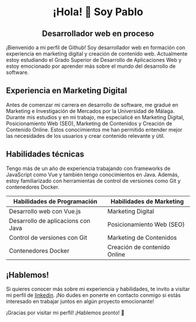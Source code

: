 <!---
pabcrudel/pabcrudel is a ✨ special ✨ repository because its `README.md` (this file) appears on your GitHub profile.
You can click the Preview link to take a look at your changes.
--->

<h1 align="center">¡Hola! 👋 Soy Pablo</h1>
<h2 align="center">Desarrollador web en proceso</h2>

¡Bienvenido a mi perfil de Github! Soy desarrollador web en formación con experiencia en marketing digital y creación de contenido web. Actualmente estoy estudiando el Grado Superior de Desarrollo de Aplicaciones Web y estoy emocionado por aprender más sobre el mundo del desarrollo de software.

## Experiencia en Marketing Digital

Antes de comenzar mi carrera en desarrollo de software, me gradué en Marketing e Investigación de Mercados por la Universidad de Málaga. Durante mis estudios y en mi trabajo, me especialicé en Marketing Digital, Posicionamiento Web (SEO), Marketing de Contenidos y Creación de Contenido Online. Estos conocimientos me han permitido entender mejor las necesidades de los usuarios y crear contenido relevante y útil.

## Habilidades técnicas

Tengo más de un año de experiencia trabajando con frameworks de JavaScript como Vue y también tengo conocimientos en Java. Además, estoy familiarizado con herramientas de control de versiones como Git y contenedores Docker.

| Habilidades de Programación | Habilidades de Marketing |
| -------------------- | ------------------------ |
| Desarrollo web con Vue.js | Marketing Digital |
| Desarrollo de aplicacions con Java | Posicionamiento Web (SEO) |
| Control de versiones con Git | Marketing de Contenidos |
| Contenedores Docker | Creación de contenido Online |

## ¡Hablemos!

Si quieres conocer más sobre mi experiencia y habilidades, te invito a visitar mi perfil de [linkedin](https://www.linkedin.com/in/pablocrudelhom/). ¡No dudes en ponerte en contacto conmigo si estás interesado en trabajar juntos en algún proyecto emocionante! 

¡Gracias por visitar mi perfil! ¡Hablemos pronto! 🚀